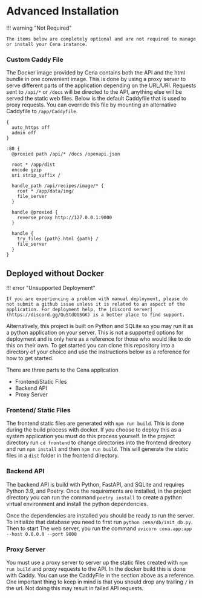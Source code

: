 # Advanced Installation

!!! warning "Not Required"

    The items below are completely optional and are not required to manage or install your Cena instance.

### Custom Caddy File

The Docker image provided by Cena contains both the API and the html bundle in one convenient image. This is done by using a proxy server to serve different parts of the application depending on the URL/URI. Requests sent to `/api/*` or `/docs` will be directed to the API, anything else will be served the static web files. Below is the default Caddyfile that is used to proxy requests. You can override this file by mounting an alternative Caddyfile to `/app/Caddyfile`.

```
{
  auto_https off
  admin off
}

:80 {
  @proxied path /api/* /docs /openapi.json

  root * /app/dist
  encode gzip
  uri strip_suffix /

  handle_path /api/recipes/image/* {
    root * /app/data/img/
    file_server
  }

  handle @proxied {
    reverse_proxy http://127.0.0.1:9000
  }

  handle {
    try_files {path}.html {path} /
    file_server
  }
}
```

## Deployed without Docker

!!! error "Unsupported Deployment"

    If you are experiencing a problem with manual deployment, please do not submit a github issue unless it is related to an aspect of the application. For deployment help, the [discord server](https://discord.gg/QuStdQGSGK) is a better place to find support.

Alternatively, this project is built on Python and SQLite so you may run it as a python application on your server. This is not a supported options for deployment and is only here as a reference for those who would like to do this on their own. To get started you can clone this repository into a directory of your choice and use the instructions below as a reference for how to get started.

There are three parts to the Cena application

- Frontend/Static Files
- Backend API
- Proxy Server

### Frontend/ Static Files

The frontend static files are generated with `npm run build`. This is done during the build process with docker. If you choose to deploy this as a system application you must do this process yourself. In the project directory run `cd frontend` to change directories into the frontend directory and run `npm install` and then `npm run build`. This will generate the static files in a `dist` folder in the frontend directory.

### Backend API

The backend API is build with Python, FastAPI, and SQLite and requires Python 3.9, and Poetry. Once the requirements are installed, in the project directory you can run the command `poetry install` to create a python virtual environment and install the python dependencies.

Once the dependencies are installed you should be ready to run the server. To initialize that database you need to first run `python cena/db/init_db.py`. Then to start The web server, you run the command `uvicorn cena.app:app --host 0.0.0.0 --port 9000`

### Proxy Server

You must use a proxy server to server up the static files created with `npm run build` and proxy requests to the API. In the docker build this is done with Caddy. You can use the CaddyFile in the section above as a reference. One important thing to keep in mind is that you should drop any trailing `/` in the url. Not doing this may result in failed API requests.

[workers_per_core]: https://github.com/tiangolo/uvicorn-gunicorn-docker/blob/2daa3e3873c837d5781feb4ff6a40a89f791f81b/README.md#workers_per_core
[max_workers]: https://github.com/tiangolo/uvicorn-gunicorn-docker/blob/2daa3e3873c837d5781feb4ff6a40a89f791f81b/README.md#max_workers
[web_concurrency]: https://github.com/tiangolo/uvicorn-gunicorn-docker/blob/2daa3e3873c837d5781feb4ff6a40a89f791f81b/README.md#web_concurrency
